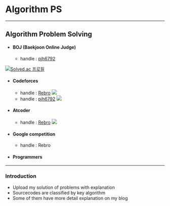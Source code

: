 # Algorithm PS
---------------------------------------
## Algorithm Problem Solving
 - #### BOJ (Baekjoon Online Judge)
	- handle : [pjh6792](https://www.acmicpc.net/user/pjh6792)


 [![Solved.ac
프로필](http://mazassumnida.wtf/api/v2/generate_badge?boj=pjh6792)](https://solved.ac/pjh6792)

 - #### Codeforces
	- handle : [Rebro](https://codeforces.com/profile/Rebro)
  ![](https://run.kaist.ac.kr/badges/codeforces/Rebro.svg)
	 - handle : [pjh6792](https://codeforces.com/profile/pjh6792)
   ![](https://run.kaist.ac.kr/badges/codeforces/pjh6792.svg)


 - #### Atcoder
	- handle : [Rebro](https://atcoder.jp/users/Rebro)
![](https://run.kaist.ac.kr/badges/atcoder/Rebro.svg)
 - #### Google competition
	- handle : Rebro

 - #### Programmers


------------
### Introduction
- Upload my solution of problems with explanation
- Sourcecodes are classified by key algorithm
- Some of them have more detail explanation on my blog
